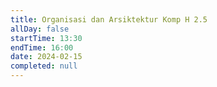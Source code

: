 ```yaml
---
title: Organisasi dan Arsiktektur Komp H 2.5
allDay: false
startTime: 13:30
endTime: 16:00
date: 2024-02-15
completed: null
---
```

